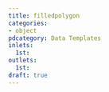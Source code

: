 ```yaml
---
title: filledpolygon
categories:
- object
pdcategory: Data Templates
inlets:
  1st:
outlets:
  1st:
draft: true
---
```


